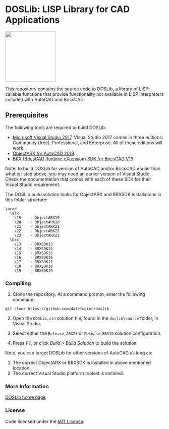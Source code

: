# DOSLib: LISP Library for CAD Applications

<img width="160" height="160" src="https://github.com/dalefugier/DOSLib/raw/master/resources/doslib.png">

This repository contains the source code to DOSLib, a library of LISP-callable functions that provide functionality not available in LISP interpreters included with AutoCAD and BricsCAD.

## Prerequisites

The following tools are required to build DOSLib:

- [Microsoft Visual Studio 2017](https://visualstudio.microsoft.com/). Visual Studio 2017 comes in three editions: Community (free), Professional, and Enterprise. All of these editions will work.
- [ObjectARX for AutoCAD 2019](https://www.autodesk.com/developer-network/platform-technologies/autocad/objectarx-license-download).
- [BRX (BricsCAD Runtime eXtension) SDK for BricsCAD V19](https://www.bricsys.com/en-eu/applications/developers/).

Note, to build DOSLib for version of AutoCAD and/or BricsCAD earlier than what is listed above, you may need an earlier version of Visual Studio. Check the documentation that comes with each of these SDK for their Visual Studio requirement.

The DOSLib build solution looks for ObjectARX and BRXSDK installations in this folder structure:

```
\acad
  \arx
    \19    - ObjectARX19
    \20    - ObjectARX20
    \21    - ObjectARX21
    \22    - ObjectARX22
    \23    - ObjectARX23
  \brx
    \13    - BRXSDK13
    \14    - BRXSDK14
    \15    - BRXSDK15
    \16    - BRXSDK16
    \17    - BRXSDK17
    \18    - BRXSDK18
    \19    - BRXSDK19
```

### Compiling

1. Clone the repository. At a command prompt, enter the following command:

```
git clone https://github.com/dalefugier/doslib
```

2. Open the `DOSLib.sln` solution file, found in the `doslib\source` folder, in Visual Studio.

3. Select either the `Release_ARX23` or `Release_BRX19` solution configuration.

4. Press <kbd>F7</kbd>, or click *Build > Build Solution*  to build the solution.

Note, you can target DOSLib for other versions of AutoCAD as long as:

1. The correct ObjectARX or BRXSDK is installed in above mentioned location.
2. The correct Visual Studio platform toolset is installed.

### More Information

[DOSLib home page](https://wiki.mcneel.com/doslib/home)

### License
Code licensed under the [MIT License](https://github.com/dalefugier/DOSLib/blob/master/LICENSE).
